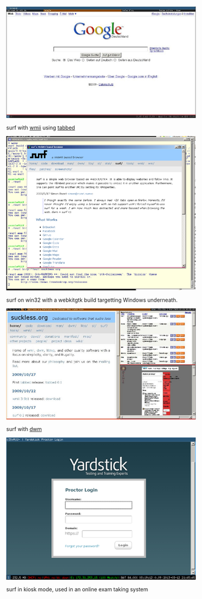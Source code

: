 [![Screenshot](surf+tabbed-20091028-thumb.jpg)](surf+tabbed-20091028.jpg)

surf with [wmii](//dl.suckless.org/wmii/) using [tabbed](//tools.suckless.org/tabbed/)

[![Screenshot](20100423_surf_win-thumb.png)](20100423_surf_win.png)

surf on win32 with a webkitgtk build targetting Windows underneath.

[![Screenshot](surf-20091028-thumb.jpg)](surf-20091028.jpg)

surf with [dwm](//dwm.suckless.org)

[![Screenshot](surf-kiosk-20130312-thumb.png)](surf-kiosk-20130312.png)

surf in kiosk mode, used in an online exam taking system
